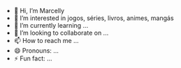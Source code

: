 - 👋 Hi, I’m Marcelly
- 👀 I’m interested in jogos, séries, livros, animes, mangás
- 🌱 I’m currently learning ...
- 💞️ I’m looking to collaborate on ...
- 📫 How to reach me ...
- 😄 Pronouns: ...
- ⚡ Fun fact: ...

<!---
dietertenma/dietertenma is a ✨ special ✨ repository because its `README.md` (this file) appears on your GitHub profile.
You can click the Preview link to take a look at your changes.
--->
